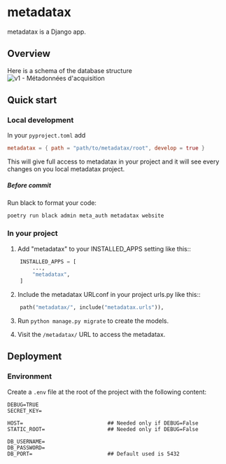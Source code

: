 # metadatax

metadatax is a Django app.


## Overview
Here is a schema of the database structure
![v1 - Métadonnées d'acquisition](https://github.com/user-attachments/assets/4462f7f8-f8e6-42dd-b6eb-a7dfee9459f9)


## Quick start
### Local development
In your `pyproject.toml` add 
```toml
metadatax = { path = "path/to/metadatax/root", develop = true }
```
This will give full access to metadatax in your project and it will see every changes on you local metadatax project.

##### Before commit
Run black to format your code:
```shell
poetry run black admin meta_auth metadatax website
```

### In your project
1. Add "metadatax" to your INSTALLED_APPS setting like this::
```python
    INSTALLED_APPS = [
        ...,
        "metadatax",
    ]
```
2. Include the metadatax URLconf in your project urls.py like this::
```python
    path("metadatax/", include("metadatax.urls")),
```
3. Run `python manage.py migrate` to create the models.

4. Visit the `/metadatax/` URL to access the metadatax.


## Deployment
### Environment
Create a `.env` file at the root of the project with the following content:
```.env
DEBUG=TRUE
SECRET_KEY=

HOST=                           ## Needed only if DEBUG=False
STATIC_ROOT=                    ## Needed only if DEBUG=False

DB_USERNAME=
DB_PASSWORD=
DB_PORT=                        ## Default used is 5432
```
